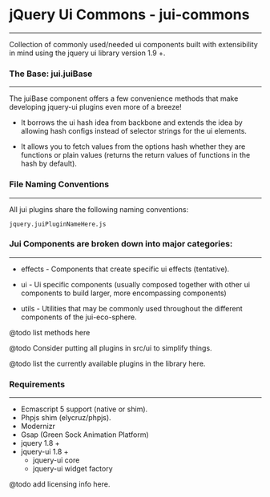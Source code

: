 # jQuery Ui Commons - jui-commons
----------
Collection of commonly used/needed ui components built with
extensibility in mind using the jquery ui library version 1.9 +.

### The Base: jui.juiBase
-----------
The juiBase component offers a few convenience methods that make developing
jquery-ui plugins even more of a breeze!

- It borrows the ui hash idea from backbone and extends the idea by
allowing hash configs instead of selector strings for the ui elements.

- It allows you to fetch values from the options hash whether they are
functions or plain values (returns the return values of functions in
the hash by default).

### File Naming Conventions
-----------
All jui plugins share the following naming conventions:

`jquery.juiPluginNameHere.js`

### Jui Components are broken down into major categories:
-----------
- effects     - Components that create specific ui effects (tentative).

- ui          - Ui specific components (usually composed together with
                other ui components to build larger,
                more encompassing components)

- utils       - Utilities that may be commonly used throughout the
                different components of the jui-eco-sphere.

@todo list methods here

@todo Consider putting all plugins in src/ui to simplify things.

@todo list the currently available plugins in the library here.

### Requirements
---------------------------
* Ecmascript 5 support (native or shim).
* Phpjs shim (elycruz/phpjs).
* Modernizr
* Gsap (Green Sock Animation Platform)
* jquery 1.8 +
* jquery-ui 1.8 +
  * jquery-ui core
  * jquery-ui widget factory

@todo add licensing info here.
